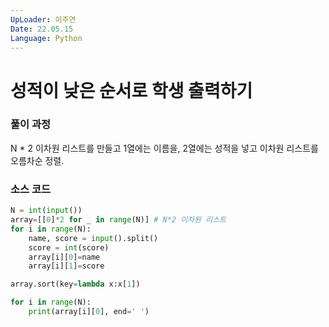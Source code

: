 ```yaml
---
UpLoader: 이주연
Date: 22.05.15
Language: Python
---
```


# 성적이 낮은 순서로 학생 출력하기

 


### 풀이 과정  
N * 2 이차원 리스트를 만들고 1열에는 이름을, 2열에는 성적을 넣고 이차원 리스트를 오름차순 정렬.


### 소스 코드

```python
N = int(input())
array=[[0]*2 for _ in range(N)] # N*2 이차원 리스트
for i in range(N):
    name, score = input().split()
    score = int(score)
    array[i][0]=name
    array[i][1]=score

array.sort(key=lambda x:x[1])

for i in range(N):
    print(array[i][0], end=' ')
```

